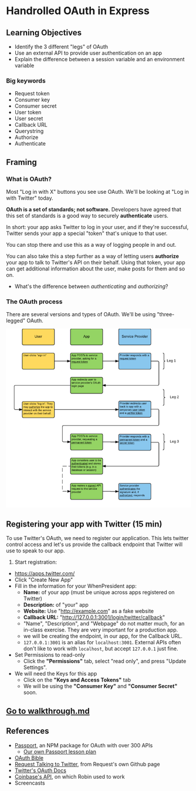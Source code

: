 # Handrolled OAuth in Express

## Learning Objectives

- Identify the 3 different "legs" of OAuth
- Use an external API to provide user authentication on an app
- Explain the difference between a session variable and an environment variable

### Big keywords

- Request token
- Consumer key
- Consumer secret
- User token
- User secret
- Callback URL
- Querystring
- Authorize
- Authenticate

## Framing

### What is OAuth?

Most "Log in with X" buttons you see use OAuth. We'll be looking at "Log in with Twitter" today.

**OAuth is a set of standards; not software.** Developers have agreed that this set of standards is a good way to securely **authenticate** users.

In short: your app asks Twitter to log in your user, and if they're successful, Twitter sends your app a special "token" that's unique to that user.

You can stop there and use this as a way of logging people in and out.

You can also take this a step further as a way of letting users **authorize** your app to talk to Twitter's API on their behalf. Using that token, your app can get additional information about the user, make posts for them and so on.

- What's the difference between *authenticating* and *authorizing*?

### The OAuth process

There are several versions and types of OAuth. We'll be using "three-legged" OAuth.

![#](images/oauth.png)

## Registering your app with Twitter (15 min)

To use Twitter's OAuth, we need to register our application.  This lets twitter control access and let's us provide the callback endpoint that Twitter will use to speak to our app.

1. Start registration:
  - https://apps.twitter.com/
  - Click "Create New App"
- Fill in the information for your WhenPresident app:
  - **Name:** of your app (must be unique across apps registered on Twitter)
  - **Description:** of "your" app
  - **Website:** Use "http://example.com" as a fake website
  - **Callback URL:** "http://127.0.0.1:3001/login/twitter/callback"
  - "Name", "Description", and "Webpage" do not matter much, for an in-class exercise.  They are very important for a production app.
  - we will be creating the endpoint, in our app, for the Callback URL.
  - `127.0.0.1:3001` is an alias for `localhost:3001`. External APIs often don't like to work with `localhost`, but accept `127.0.0.1` just fine.
- Set Permissions to read-only
  - Click the **"Permissions"** tab, select "read only", and press "Update Settings".
- We will need the Keys for this app
  - Click on the **"Keys and Access Tokens"** tab
  - We will be using the **"Consumer Key"** and **"Consumer Secret"** soon.

## [Go to walkthrough.md](walkthrough.md)

## References

- [Passport](http://passportjs.org/), an NPM package for OAuth with over 300 APIs
  - [Our own Passport lesson plan](https://github.com/ga-wdi-lessons/express-passport)
- [OAuth Bible](http://oauthbible.com/)
- [Request Talking to Twitter](https://github.com/request/request#oauth-signing), from Request's own Github page
- [Twitter's OAuth Docs](https://dev.twitter.com/oauth/overview/introduction)
- [Coinbase's API](https://developers.coinbase.com/docs/wallet/coinbase-connect/integrating), on which Robin used to work
- Screencasts
